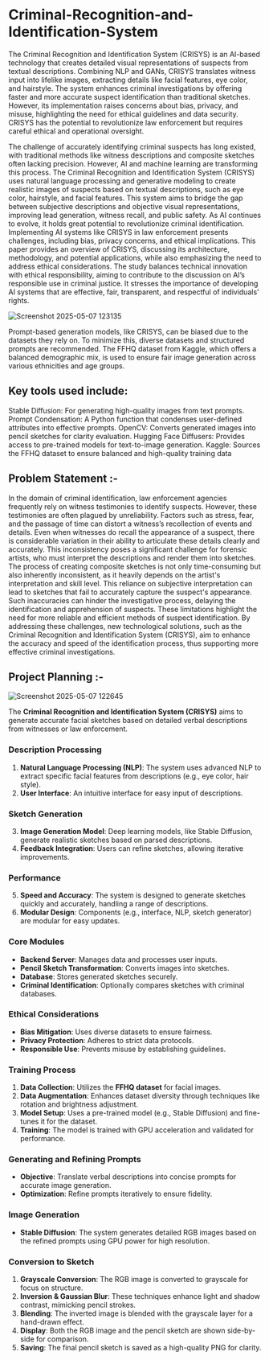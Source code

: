 # Criminal-Recognition-and-Identification-System
The Criminal Recognition and Identification System (CRISYS) is an AI-based technology that creates detailed visual representations of suspects from textual descriptions. Combining NLP and GANs, CRISYS translates witness input into lifelike images, extracting details like facial features, eye color, and hairstyle. The system enhances criminal investigations by offering faster and more accurate suspect identification than traditional sketches. However, its implementation raises concerns about bias, privacy, and misuse, highlighting the need for ethical guidelines and data security. CRISYS has the potential to revolutionize law enforcement but requires careful ethical and operational oversight.

The challenge of accurately identifying criminal suspects has long existed, with traditional methods like witness descriptions and composite sketches often lacking precision. However, AI and machine learning are transforming this process. The Criminal Recognition and Identification System (CRISYS) uses natural language processing and generative modeling to create realistic images of suspects based on textual descriptions, such as eye color, hairstyle, and facial features. This system aims to bridge the gap between subjective descriptions and objective visual representations, improving lead generation, witness recall, and public safety. As AI continues to evolve, it holds great potential to revolutionize criminal identification.
                          Implementing AI systems like CRISYS in law enforcement presents challenges, including bias, privacy concerns, and ethical implications. This paper provides an overview of CRISYS, discussing its architecture, methodology, and potential applications, while also emphasizing the need to address ethical considerations. The study balances technical innovation with ethical responsibility, aiming to contribute to the discussion on AI’s responsible use in criminal justice. It stresses the importance of developing AI systems that are effective, fair, transparent, and respectful of individuals' rights.

![Screenshot 2025-05-07 123135](https://github.com/user-attachments/assets/b4907227-e8df-41bf-882c-f2a58313aee2)


Prompt-based generation models, like CRISYS, can be biased due to the datasets they rely on. To minimize this, diverse datasets and structured prompts are recommended. The FFHQ dataset from Kaggle, which offers a balanced demographic mix, is used to ensure fair image generation across various ethnicities and age groups.

## Key tools used include:
Stable Diffusion: For generating high-quality images from text prompts.
Prompt Condensation: A Python function that condenses user-defined attributes into effective prompts.
OpenCV: Converts generated images into pencil sketches for clarity evaluation.
Hugging Face Diffusers: Provides access to pre-trained models for text-to-image generation.
Kaggle: Sources the FFHQ dataset to ensure balanced and high-quality training data

## Problem Statement :-
 In the domain of criminal identification, law enforcement agencies frequently rely on witness
 testimonies to identify suspects. However, these testimonies are often plagued by unreliability.
 Factors such as stress, fear, and the passage of time can distort a witness’s recollection of events
 and details. Even when witnesses do recall the appearance of a suspect, there is considerable
 variation in their ability to articulate these details clearly and accurately. This inconsistency poses
 a significant challenge for forensic artists, who must interpret the descriptions and render them
 into sketches.
 The process of creating composite sketches is not only time-consuming but also inherently
 inconsistent, as it heavily depends on the artist's interpretation and skill level. This reliance on
 subjective interpretation can lead to sketches that fail to accurately capture the suspect's
 appearance. Such inaccuracies can hinder the investigative process, delaying the identification
 and apprehension of suspects.
 These limitations highlight the need for more reliable and efficient methods of suspect
 identification. By addressing these challenges, new technological solutions, such as the Criminal
 Recognition and Identification System (CRISYS), aim to enhance the accuracy and speed of the
 identification process, thus supporting more effective criminal investigations.

 ## Project Planning :-
 ![Screenshot 2025-05-07 122645](https://github.com/user-attachments/assets/fd4574da-b26c-4458-84b2-841910939030)


The **Criminal Recognition and Identification System (CRISYS)** aims to generate accurate facial sketches based on detailed verbal descriptions from witnesses or law enforcement.
### Description Processing
1. **Natural Language Processing (NLP)**: The system uses advanced NLP to extract specific facial features from descriptions (e.g., eye color, hair style).
2. **User Interface**: An intuitive interface for easy input of descriptions.

### Sketch Generation
3. **Image Generation Model**: Deep learning models, like Stable Diffusion, generate realistic sketches based on parsed descriptions.
4. **Feedback Integration**: Users can refine sketches, allowing iterative improvements.

### Performance
5. **Speed and Accuracy**: The system is designed to generate sketches quickly and accurately, handling a range of descriptions.
6. **Modular Design**: Components (e.g., interface, NLP, sketch generator) are modular for easy updates.

### Core Modules
* **Backend Server**: Manages data and processes user inputs.
* **Pencil Sketch Transformation**: Converts images into sketches.
* **Database**: Stores generated sketches securely.
* **Criminal Identification**: Optionally compares sketches with criminal databases.

### Ethical Considerations
* **Bias Mitigation**: Uses diverse datasets to ensure fairness.
* **Privacy Protection**: Adheres to strict data protocols.
* **Responsible Use**: Prevents misuse by establishing guidelines.

### Training Process
1. **Data Collection**: Utilizes the **FFHQ dataset** for facial images.
2. **Data Augmentation**: Enhances dataset diversity through techniques like rotation and brightness adjustment.
3. **Model Setup**: Uses a pre-trained model (e.g., Stable Diffusion) and fine-tunes it for the dataset.
4. **Training**: The model is trained with GPU acceleration and validated for performance.

### Generating and Refining Prompts
* **Objective**: Translate verbal descriptions into concise prompts for accurate image generation.
* **Optimization**: Refine prompts iteratively to ensure fidelity.

### Image Generation
* **Stable Diffusion**: The system generates detailed RGB images based on the refined prompts using GPU power for high resolution.

### Conversion to Sketch
1. **Grayscale Conversion**: The RGB image is converted to grayscale for focus on structure.
2. **Inversion & Gaussian Blur**: These techniques enhance light and shadow contrast, mimicking pencil strokes.
3. **Blending**: The inverted image is blended with the grayscale layer for a hand-drawn effect.
4. **Display**: Both the RGB image and the pencil sketch are shown side-by-side for comparison.
5. **Saving**: The final pencil sketch is saved as a high-quality PNG for clarity.
